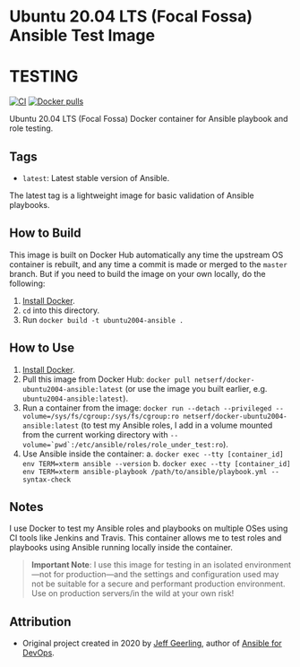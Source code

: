 # Ubuntu 20.04 LTS (Focal Fossa) Ansible Test Image

# TESTING

[![CI](https://github.com/netserf/docker-ubuntu2004-ansible/workflows/Build/badge.svg?branch=master&event=push)](https://github.com/netserf/docker-ubuntu2004-ansible/actions?query=workflow%3ABuild)
[![Docker pulls](https://img.shields.io/docker/pulls/netserf/docker-ubuntu2004-ansible)](https://hub.docker.com/r/netserf/docker-ubuntu2004-ansible/)

Ubuntu 20.04 LTS (Focal Fossa) Docker container for Ansible playbook and role testing.

## Tags

  - `latest`: Latest stable version of Ansible.

The latest tag is a lightweight image for basic validation of Ansible playbooks.

## How to Build

This image is built on Docker Hub automatically any time the upstream OS container is rebuilt, and any time a commit is made or merged to the `master` branch. But if you need to build the image on your own locally, do the following:

  1. [Install Docker](https://docs.docker.com/get-docker/).
  2. `cd` into this directory.
  3. Run `docker build -t ubuntu2004-ansible .`

## How to Use

  1. [Install Docker](https://docs.docker.com/get-docker/).
  2. Pull this image from Docker Hub: `docker pull netserf/docker-ubuntu2004-ansible:latest` (or use the image you built earlier, e.g. `ubuntu2004-ansible:latest`).
  3. Run a container from the image: `docker run --detach --privileged --volume=/sys/fs/cgroup:/sys/fs/cgroup:ro netserf/docker-ubuntu2004-ansible:latest` (to test my Ansible roles, I add in a volume mounted from the current working directory with ``--volume=`pwd`:/etc/ansible/roles/role_under_test:ro``).
  4. Use Ansible inside the container:
    a. `docker exec --tty [container_id] env TERM=xterm ansible --version`
    b. `docker exec --tty [container_id] env TERM=xterm ansible-playbook /path/to/ansible/playbook.yml --syntax-check`

## Notes

I use Docker to test my Ansible roles and playbooks on multiple OSes using CI tools like Jenkins and Travis. This container allows me to test roles and playbooks using Ansible running locally inside the container.

> **Important Note**: I use this image for testing in an isolated environment—not for production—and the settings and configuration used may not be suitable for a secure and performant production environment. Use on production servers/in the wild at your own risk!

## Attribution

- Original project created in 2020 by [Jeff Geerling](https://www.jeffgeerling.com/), author of [Ansible for DevOps](https://www.ansiblefordevops.com/).
